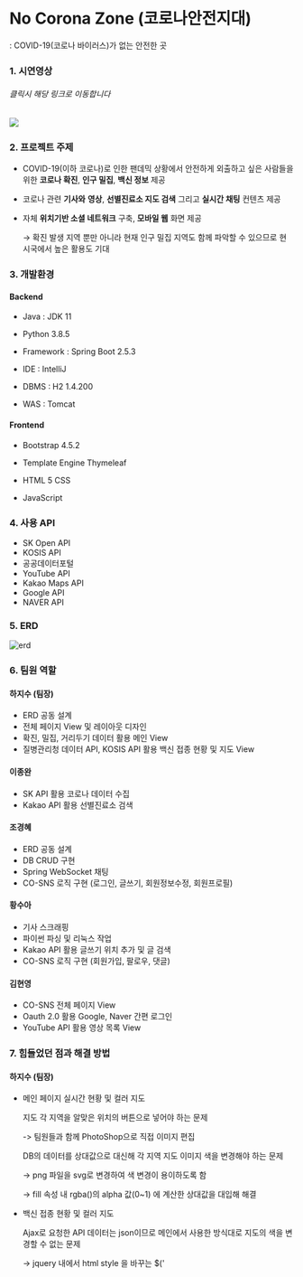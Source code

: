 # No Corona Zone (코로나안전지대)

: COVID-19(코로나 바이러스)가 없는 안전한 곳

### 1. 시연영상

###### 	클릭시 해당 링크로 이동합니다

<div>
	<a href="https://youtu.be/8StQhMiavKE" target="_blank"><image src = "https://img.youtube.com/vi/8StQhMiavKE/mqdefault.jpg"></a>	

</div>

### 2. 프로젝트 주제

- COVID-19(이하 코로나)로 인한 팬데믹 상황에서 안전하게 외출하고 싶은 사람들을 위한
  **코로나 확진**, **인구 밀집**, **백신 정보** 제공

- 코로나 관련 **기사와** **영상**, **선별진료소 지도 검색** 그리고 **실시간 채팅** 컨텐츠 제공

- 자체 **위치기반 소셜 네트워크** 구축, **모바일 웹** 화면 제공

  →  확진 발생 지역 뿐만 아니라 현재 인구 밀집 지역도 함께 파악할 수 있으므로 현 시국에서 높은 활용도 기대



### 3. 개발환경

#### 	Backend

- Java : JDK 11

- Python 3.8.5

- Framework : Spring Boot 2.5.3

- IDE : IntelliJ

- DBMS : H2 1.4.200

- WAS : Tomcat



#### 	Frontend

- Bootstrap 4.5.2

- Template Engine Thymeleaf

- HTML 5 CSS

- JavaScript



### 4. 사용 API

- SK Open API
- KOSIS API
- 공공데이터포털
- YouTube API
- Kakao Maps API
- Google API
- NAVER API



### 5. ERD

![erd](https://user-images.githubusercontent.com/81146582/137341200-397975be-4a60-40b1-84f1-d1e50eb08880.png)



### 6. 팀원 역할

#### 	하지수 (팀장)

- ERD 공동 설계
- 전체 페이지 View 및 레이아웃 디자인
- 확진, 밀집, 거리두기 데이터 활용 메인 View
- 질병관리청 데이터 API, KOSIS API 활용 백신 접종 현황 및 지도 View



#### 	이종완

- SK API 활용 코로나 데이터 수집
- Kakao API 활용 선별진료소 검색



#### 	조경혜

- ERD 공동 설계
- DB CRUD 구현
- Spring WebSocket 채팅
- CO-SNS 로직 구현 (로그인, 글쓰기, 회원정보수정, 회원프로필)



#### 	황수아

- 기사 스크래핑
- 파이썬 파싱 및 리눅스 작업
- Kakao API 활용 글쓰기 위치 추가 및 글 검색
- CO-SNS 로직 구현 (회원가입, 팔로우, 댓글)



#### 	김현영

- CO-SNS 전체 페이지 View
- Oauth 2.0 활용 Google, Naver 간편 로그인
- YouTube API 활용 영상 목록 View



### 7. 힘들었던 점과 해결 방법

#### 하지수 (팀장)

- 메인 페이지 실시간 현황 및 컬러 지도

  지도 각 지역을 알맞은 위치의 버튼으로 넣어야 하는 문제

  -> 팀원들과 함께 PhotoShop으로 직접 이미지 편집

  DB의 데이터를 상대값으로 대신해 각 지역 지도 이미지 색을 변경해야 하는 문제

  -> png 파일을 svg로 변경하여 색 변경이 용이하도록 함

  -> fill 속성 내 rgba()의 alpha 값(0~1) 에 계산한 상대값을 대입해 해결

- 백신 접종 현황 및 컬러 지도

  Ajax로 요청한 API 데이터는 json이므로 메인에서 사용한 방식대로 지도의 색을 변경할 수 없는 문제

  -> jquery 내에서 html style 을 바꾸는 $('<style>').text(css 내용).appendTo(html태그)로 해결



#### 이종완

- SK API 코로나 데이터 수집

  필수 파라미터 전달 시 지역명을 통일시켜 보내야 하는 문제

  -> 필수 파라미터의 지역명을 배열을 만들어 더 효율적으로 해결

  json 방식의 파일을 DB에 저장하는 문제

  -> restTemplate.exchange() 함수를 활용하여 Map 형식으로 값을 받아서 해결

  동일한 지역명 DB 저장 시 덮어씌워지는 문제

  -> hashMap을 이용하여 해결



#### 조경혜

- Spring WebSocket을 이용한 채팅

  node.js의 socket으로 구현을 시도했지만 Spring에서의 node.js 활용은 쉽지 않아, Spring WebSocket으로 다시 시도

  -> 따로 프로젝트를 생성하여 구현 후 NCZ 프로젝트에 적용

- 프로필 이미지 DB 저장 및 출력

  ajax로 이미지 업로드 시 서버에서 인지 못하는 문제

  -> Javascript에서 form-data 설정하고 csrf 토큰 값을 함께 전송,  서버에서는 MultipartFile 사용으로 파일을 인지하고 전송과 저장이 가능하도록 해결

  업로드된 이미지를 업로드한 사용자와 이어주는 문제

  -> @OneToOne과 mappedBy property를 사용하여 해결

  이미지 업로드 시 이미 동일한 파일명이 존재할 때 생기는 에러 발생 문제

  -> 파일명을 사용자 고유 번호로 변경함으로 해결

  이미지 업로드가 계속 될수록 프로젝트 용량이 커지는 문제

  -> 같은 이름으로 저장 시도 시 기존 파일에 덮어씌움으로 해결



#### 황수아

- Python 활용 기사, 거리두기 단계 스크래핑, Linux 사용

  Linux 터미널에서 war 파일을 실행하여 테스트하는 중 csv 파일을 생성하는 부분에서 csv 파일명 뒤 공백이 생겨 ArticleService에서 인식 못하는 문제

  -> OS 별 다른 개행문자로 인한 오류로 추정하여, 인자 받을 시에 re.sub으로 필요없는 부분을 치환하여 해결

- 팔로잉, 팔로워 구현

  나열된 리스트에 추가된 각 상황에 따른 버튼과 이벤트의 click 이벤트가 발생하지 않는 문제

  -> 리스트 나열 시 Thymeleaf의 each에 num 추가, 그 num을 버튼의 id값에 index값으로 덧붙여 이벤트 함수를 다르게 지정하여 해결

- CO-SNS

  회원가입 직후 다른 사용자 프로필 요청 시 에러 발생

  -> 영속성 문제로 매개변수의 member를 find()하여 다시 member에 넣음으로써 detach된 상태를 attach된 상태로 만들어 해결



#### 김현영

- Oauth2.0 활용 타 플랫폼 간편 로그인

  API 제공 Javascript로 구현 시 인증이 안되는 문제

  -> Oauth 프로토콜 사용으로 해결

  Facebook API, provider 사용 시 DB update가 안되는 문제

  -> Oauth를 좀 더 공부 후 문제 해결 예정

- YouTube API

  Ajax json 형식의 응답 data를 View로 전달하는 문제

  -> 요청받은 data를 jquery로 해당 View에 append 함으로써 해결

- CO-SNS View

  header의 이미지가 특정 페이지에서만 안보이는 문제

  -> 이미지에 Thymeleaf 적용하여 해결


### 8. 향후 개선 사항

- 모바일 웹 최적화를 위해 모바일 기기의 카메라앱과 갤러리앱 연결 및 GPS
- OpenCV를 이용한 백신 접종 완료 증명서 검증
- CO-SNS의 실시간 트렌드 기능
- AWS를 이용한 호스팅
